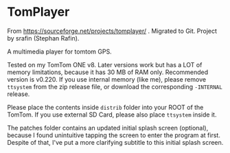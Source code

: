 # TomPlayer
From https://sourceforge.net/projects/tomplayer/ . Migrated to Git. Project by srafin (Stephan Rafin).

A multimedia player for tomtom GPS.

Tested on my TomTom ONE v8. Later versions work but has a LOT of memory limitations, because it has 30 MB of RAM only.
Recommended version is v0.220. If you use internal memory (like me), please remove `ttsystem` from the zip release file, or download the corresponding `-INTERNAL` release.

Please place the contents inside `distrib` folder into your ROOT of the TomTom.
If you use external SD Card, please also place `ttsystem` inside it.

The patches folder contains an updated initial splash screen (optional), because I found unintuitive tapping the screen to enter the program at first. Despite of that, I've put a more clarifying subtitle to this initial splash screen.
